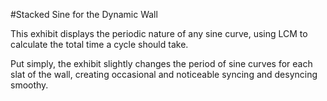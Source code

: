 #Stacked Sine for the Dynamic Wall

This exhibit displays the periodic nature of any sine curve, using LCM to calculate the total time a cycle should take.

Put simply, the exhibit slightly changes the period of sine curves for each slat of the wall, creating occasional and noticeable syncing and desyncing smoothy.
